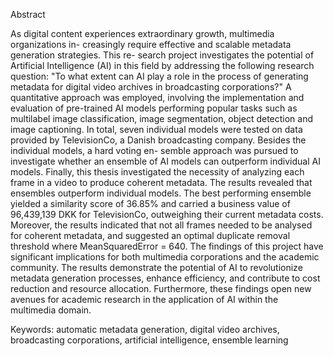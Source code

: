 Abstract

As digital content experiences extraordinary growth, multimedia organizations in- creasingly require effective and scalable metadata generation strategies. This re- search project investigates the potential of Artificial Intelligence (AI) in this field by addressing the following research question: "To what extent can AI play a role in the process of generating metadata for digital video archives in broadcasting corporations?"
A quantitative approach was employed, involving the implementation and evaluation of pre-trained AI models performing popular tasks such as multilabel image classification, image segmentation, object detection and image captioning. In total, seven individual models were tested on data provided by TelevisionCo, a Danish broadcasting company. Besides the individual models, a hard voting en- semble approach was pursued to investigate whether an ensemble of AI models can outperform individual AI models. Finally, this thesis investigated the necessity of analyzing each frame in a video to produce coherent metadata.
The results revealed that ensembles outperform individual models. The best performing ensemble yielded a similarity score of 36.85% and carried a business value of 96,439,139 DKK for TelevisionCo, outweighing their current metadata costs. Moreover, the results indicated that not all frames needed to be analysed for coherent metadata, and suggested an optimal duplicate removal threshold where MeanSquaredError = 640.
The findings of this project have significant implications for both multimedia corporations and the academic community. The results demonstrate the potential of AI to revolutionize metadata generation processes, enhance efficiency, and contribute to cost reduction and resource allocation. Furthermore, these findings open new avenues for academic research in the application of AI within the multimedia domain.

Keywords: automatic metadata generation, digital video archives, broadcasting corporations, artificial intelligence, ensemble learning
